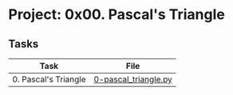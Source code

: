 # Project: 0x00. Pascal's Triangle

## Tasks

| Task                 | File                                           |
|----------------------|------------------------------------------------|
| 0. Pascal's Triangle | [0-pascal_triangle.py](./0-pascal_triangle.py) |
